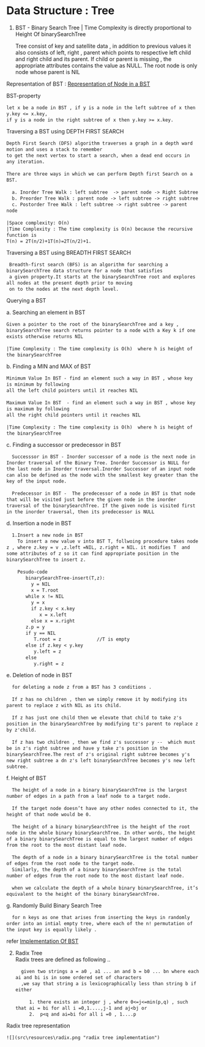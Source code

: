 # Data Structure : Tree

1. BST - Binary Search Tree | Time Complexity is directly proportional to Height Of binarySearchTree

   Tree consist of key and satellite data , in addition to previous values it also consists of left, right , parent
   which points to respective left child and right child and its parent. If child or parent is missing , the appropriate
   attributes contains the value as NULL. The root node is only node whose parent is NIL

Representation of BST : [Representation of Node in a BST](TreeNode.java)

BST-property

    let x be a node in BST , if y is a node in the left subtree of x then y.key <= x.key,
    if y is a node in the right subtree of x then y.key >= x.key.

Traversing a BST using DEPTH FIRST SEARCH

    Depth First Search (DFS) algorithm traverses a graph in a depth ward motion and uses a stack to remember
    to get the next vertex to start a search, when a dead end occurs in any iteration.
    
    There are three ways in which we can perform Depth first Search on a BST.

      a. Inorder Tree Walk : left subtree  -> parent node -> Right Subtree
      b. Preorder Tree Walk : parent node -> left subtree -> right subtree
      c. Postorder Tree Walk : left subtree -> right subtree -> parent node

    |Space complexity: O(n)
    |Time Complexity : The time complexity is O(n) because the recursive function is
    T(n) = 2T(n/2)+1T(n)=2T(n/2)+1.

Traversing a BST using BREADTH FIRST SEARCH

     Breadth-first search (BFS) is an algorithm for searching a binarySearchTree data structure for a node that satisfies
     a given property.It starts at the binarySearchTree root and explores all nodes at the present depth prior to moving
     on to the nodes at the next depth level.

Querying a BST

a. Searching an element in BST

    Given a pointer to the root of the binarySearchTree and a key ,
    binarySearchTree search returns pointer to a node with a Key k if one exists otherwise returns NIL
    
    |Time Complexity : The time complexity is O(h)  where h is height of the binarySearchTree

b. Finding a MIN and MAX of BST

    Minimum Value In BST - find an element such a way in BST , whose key is minimum by following
    all the left child pointers until it reaches NIL
    
    Maximum Value In BST  - find an element such a way in BST , whose key is maximum by following 
    all the right child pointers until it reaches NIL
   
    |Time Complexity : The time complexity is O(h)  where h is height of the binarySearchTree

c. Finding a successor or predecessor in BST

      Successsor in BST - Inorder successor of a node is the next node in Inorder traversal of the Binary Tree. Inorder Successor is NULL for the last node in Inorder traversal.Inorder Successor of an input node can also be defined as the node with the smallest key greater than the key of the input node.

      Predecessor in BST -  The predecessor of a node in BST is that node that will be visited just before the given node in the inorder traversal of the binarySearchTree. If the given node is visited first in the inorder traversal, then its predecessor is NULL

d. Insertion a node in BST

      1.Insert a new node in BST
        To insert a new value v into BST T, follwoing procedure takes node z , where z.key = v ,z.left =NIL, z.right = NIL. it modifies T  and some attributes of z so it can find appropriate position in the binarySearchTree to insert z.
           
        Pesudo-code 
           binarySearchTree-insert(T,z):
             y = NIL 
             x = T.root
           while x != NIL
             y = x
             if z.key < x.key 
                x = x.left
             else x = x.right
           z.p = y 
           if y == NIL
              T.root = z             //T is empty 
           else if z.key < y.key 
              y.left = z
           else
              y.right = z

e. Deletion of node in BST

      for deleting a node z from a BST has 3 conditions .
      
      If z has no children , then we simply remove it by modifying its parent to replace z with NIL as its child.
      
      If z has just one child then we elevate that child to take z's position in the binarySearchTree by modifying tz's parent to replace z by z'child.
     
      If z has two children , then we find z's successor y --  which must be in z's right subtree and have y take z's position in the binarySearchTree.The rest of z's original right subtree becomes y's new right subtree a dn z's left binarySearchTree becomes y's new left subtree.

f. Height of BST

      The height of a node in a binary binarySearchTree is the largest number of edges in a path from a leaf node to a target node.
     
      If the target node doesn’t have any other nodes connected to it, the height of that node would be 0. 
  
      The height of a binary binarySearchTree is the height of the root node in the whole binary binarySearchTree. In other words, the height of a binary binarySearchTree is equal to the largest number of edges from the root to the most distant leaf node.
     
      The depth of a node in a binary binarySearchTree is the total number of edges from the root node to the target node. 
      Similarly, the depth of a binary binarySearchTree is the total number of edges from the root node to the most distant leaf node.
      
      when we calculate the depth of a whole binary binarySearchTree, it’s equivalent to the height of the binary binarySearchTree.

g. Randomly Build Binary Search Tree

      for n keys as one that arises from inserting the keys in randomly order into an intial empty tree, where each of the n! permutation of the input key is equally likely . 

refer [Implementation Of BST ](Tree.java)

2. Radix Tree  
   Radix trees are defined as following ..

         given two strings a = a0 , a1 ... an and b = b0 ... bn where each ai and bi is in some ordered set of characters
         ,we say that string a is lexicographically less than string b if either

            1. there exists an integer j , where 0<=j<=min(p,q) , such that ai = bi for all i =0,1....,j-1 and aj<bj or    
            2.  p<q and ai=bi for all i =0 , 1....p 

Radix tree representation

    ![](src\resources\radix.png "radix tree implementation")
